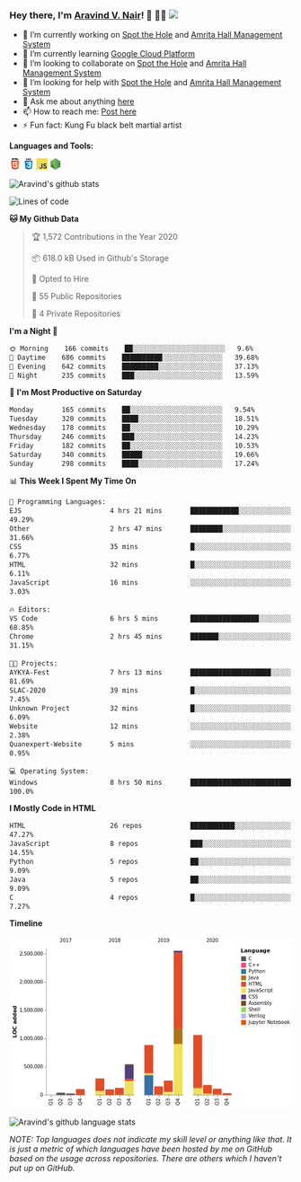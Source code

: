 ### Hey there, I'm [Aravind V. Nair](https://AravindVNair99.github.io)! 👋 👨‍💻 ![](https://komarev.com/ghpvc/?username=AravindVNair99&label=Views)

- 🔭 I’m currently working on [Spot the Hole](https://github.com/AravindVNair99/Spot-the-Hole) and [Amrita Hall Management System](https://github.com/AravindVNair99/Hall-Management-System)
- 🌱 I’m currently learning [Google Cloud Platform](https://cloud.google.com)
- 👯 I’m looking to collaborate on [Spot the Hole](https://github.com/AravindVNair99/Spot-the-Hole) and [Amrita Hall Management System](https://github.com/AravindVNair99/Hall-Management-System)
- 🤔 I’m looking for help with [Spot the Hole](https://github.com/AravindVNair99/Spot-the-Hole) and [Amrita Hall Management System](https://github.com/AravindVNair99/Hall-Management-System)
- 💬 Ask me about anything [here](https://github.com/AravindVNair99/AravindVNair99/issues)
- 📫 How to reach me: [Post here](https://github.com/AravindVNair99/AravindVNair99/issues)
- ⚡ Fun fact: Kung Fu black belt martial artist

**Languages and Tools:**

<code><img height="20px" src="https://raw.githubusercontent.com/github/explore/80688e429a7d4ef2fca1e82350fe8e3517d3494d/topics/html/html.png"></code>
<code><img height="20px" src="https://raw.githubusercontent.com/github/explore/80688e429a7d4ef2fca1e82350fe8e3517d3494d/topics/css/css.png"></code>
<code><img height="20px" src="https://raw.githubusercontent.com/github/explore/80688e429a7d4ef2fca1e82350fe8e3517d3494d/topics/javascript/javascript.png"></code>
<code><img height="20px" src="https://raw.githubusercontent.com/github/explore/80688e429a7d4ef2fca1e82350fe8e3517d3494d/topics/nodejs/nodejs.png"></code>

![Aravind's github stats](https://github-readme-stats.vercel.app/api?username=AravindVNair99&show_icons=true&include_all_commits=true&count_private=true)

<!--START_SECTION:waka-->
![Lines of code](https://img.shields.io/badge/From%20Hello%20World%20I%27ve%20Written-100.3%20million%20lines%20of%20code-blue)

**🐱 My Github Data** 

> 🏆 1,572 Contributions in the Year 2020
 > 
> 📦 618.0 kB Used in Github's Storage 
 > 
> 💼 Opted to Hire
 > 
> 📜 55 Public Repositories
 > 
> 🔑 4 Private Repositories 

**I'm a Night 🦉** 

```text
🌞 Morning    166 commits    ██░░░░░░░░░░░░░░░░░░░░░░░   9.6% 
🌆 Daytime    686 commits    ██████████░░░░░░░░░░░░░░░   39.68% 
🌃 Evening    642 commits    █████████░░░░░░░░░░░░░░░░   37.13% 
🌙 Night      235 commits    ███░░░░░░░░░░░░░░░░░░░░░░   13.59%

```
📅 **I'm Most Productive on Saturday** 

```text
Monday       165 commits    ██░░░░░░░░░░░░░░░░░░░░░░░   9.54% 
Tuesday      320 commits    ████░░░░░░░░░░░░░░░░░░░░░   18.51% 
Wednesday    178 commits    ██░░░░░░░░░░░░░░░░░░░░░░░   10.29% 
Thursday     246 commits    ███░░░░░░░░░░░░░░░░░░░░░░   14.23% 
Friday       182 commits    ██░░░░░░░░░░░░░░░░░░░░░░░   10.53% 
Saturday     340 commits    █████░░░░░░░░░░░░░░░░░░░░   19.66% 
Sunday       298 commits    ████░░░░░░░░░░░░░░░░░░░░░   17.24%

```


📊 **This Week I Spent My Time On** 

```text
💬 Programming Languages: 
EJS                      4 hrs 21 mins       ████████████░░░░░░░░░░░░░   49.29% 
Other                    2 hrs 47 mins       ████████░░░░░░░░░░░░░░░░░   31.66% 
CSS                      35 mins             █░░░░░░░░░░░░░░░░░░░░░░░░   6.77% 
HTML                     32 mins             █░░░░░░░░░░░░░░░░░░░░░░░░   6.11% 
JavaScript               16 mins             ░░░░░░░░░░░░░░░░░░░░░░░░░   3.03%

🔥 Editors: 
VS Code                  6 hrs 5 mins        █████████████████░░░░░░░░   68.85% 
Chrome                   2 hrs 45 mins       ███████░░░░░░░░░░░░░░░░░░   31.15%

🐱‍💻 Projects: 
AYKYA-Fest               7 hrs 13 mins       ████████████████████░░░░░   81.69% 
SLAC-2020                39 mins             █░░░░░░░░░░░░░░░░░░░░░░░░   7.45% 
Unknown Project          32 mins             █░░░░░░░░░░░░░░░░░░░░░░░░   6.09% 
Website                  12 mins             ░░░░░░░░░░░░░░░░░░░░░░░░░   2.38% 
Quanexpert-Website       5 mins              ░░░░░░░░░░░░░░░░░░░░░░░░░   0.95%

💻 Operating System: 
Windows                  8 hrs 50 mins       █████████████████████████   100.0%

```

**I Mostly Code in HTML** 

```text
HTML                     26 repos            ███████████░░░░░░░░░░░░░░   47.27% 
JavaScript               8 repos             ███░░░░░░░░░░░░░░░░░░░░░░   14.55% 
Python                   5 repos             ██░░░░░░░░░░░░░░░░░░░░░░░   9.09% 
Java                     5 repos             ██░░░░░░░░░░░░░░░░░░░░░░░   9.09% 
C                        4 repos             █░░░░░░░░░░░░░░░░░░░░░░░░   7.27%

```


**Timeline**

![Chart not found](https://github.com/aravindvnair99/aravindvnair99/blob/master/charts/bar_graph.png) 


<!--END_SECTION:waka-->
![Aravind's github language stats](https://github-readme-stats.vercel.app/api/top-langs/?username=AravindVNair99&layout=compact)

*NOTE: Top languages does not indicate my skill level or anything like that. It is just a metric of which languages have been hosted by me on GitHub based on the usage across repositories. There are others which I haven't put up on GitHub.*

<!--
<p align="center">
<a href="https://buymeacoffee.com/AravindVNair99" target="_blank"><img src="https://cdn.buymeacoffee.com/buttons/arial-blue.png" alt="Buy Aravind A Coffee" height="40" width="170" ></a>
</p>
-->
